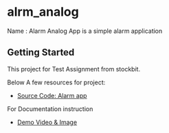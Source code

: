 # alrm_analog

Name : Alarm Analog App is a simple alarm application

## Getting Started

This project for Test Assignment from stockbit.

Below A few resources for project:

- [Source Code: Alarm app](https://github.com/arifbijaksana/alarm_analog)

For Documentation instruction

- [Demo Video & Image](https://drive.google.com/drive/folders/1JyzWteE84EduT3x9MRDd4-GitT4fQ6ir?usp=sharing)
